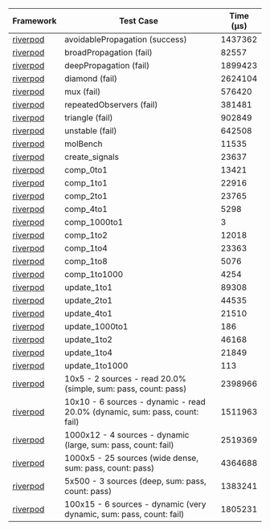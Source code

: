 | Framework | Test Case | Time (μs) |
| --- | --- | --- |
| [riverpod](https://github.com/rrousselGit/riverpod) | avoidablePropagation (success) | 1437362 |
| [riverpod](https://github.com/rrousselGit/riverpod) | broadPropagation (fail) | 82557 |
| [riverpod](https://github.com/rrousselGit/riverpod) | deepPropagation (fail) | 1899423 |
| [riverpod](https://github.com/rrousselGit/riverpod) | diamond (fail) | 2624104 |
| [riverpod](https://github.com/rrousselGit/riverpod) | mux (fail) | 576420 |
| [riverpod](https://github.com/rrousselGit/riverpod) | repeatedObservers (fail) | 381481 |
| [riverpod](https://github.com/rrousselGit/riverpod) | triangle (fail) | 902849 |
| [riverpod](https://github.com/rrousselGit/riverpod) | unstable (fail) | 642508 |
| [riverpod](https://github.com/rrousselGit/riverpod) | molBench | 11535 |
| [riverpod](https://github.com/rrousselGit/riverpod) | create_signals | 23637 |
| [riverpod](https://github.com/rrousselGit/riverpod) | comp_0to1 | 13421 |
| [riverpod](https://github.com/rrousselGit/riverpod) | comp_1to1 | 22916 |
| [riverpod](https://github.com/rrousselGit/riverpod) | comp_2to1 | 23765 |
| [riverpod](https://github.com/rrousselGit/riverpod) | comp_4to1 | 5298 |
| [riverpod](https://github.com/rrousselGit/riverpod) | comp_1000to1 | 3 |
| [riverpod](https://github.com/rrousselGit/riverpod) | comp_1to2 | 12018 |
| [riverpod](https://github.com/rrousselGit/riverpod) | comp_1to4 | 23363 |
| [riverpod](https://github.com/rrousselGit/riverpod) | comp_1to8 | 5076 |
| [riverpod](https://github.com/rrousselGit/riverpod) | comp_1to1000 | 4254 |
| [riverpod](https://github.com/rrousselGit/riverpod) | update_1to1 | 89308 |
| [riverpod](https://github.com/rrousselGit/riverpod) | update_2to1 | 44535 |
| [riverpod](https://github.com/rrousselGit/riverpod) | update_4to1 | 21510 |
| [riverpod](https://github.com/rrousselGit/riverpod) | update_1000to1 | 186 |
| [riverpod](https://github.com/rrousselGit/riverpod) | update_1to2 | 46168 |
| [riverpod](https://github.com/rrousselGit/riverpod) | update_1to4 | 21849 |
| [riverpod](https://github.com/rrousselGit/riverpod) | update_1to1000 | 113 |
| [riverpod](https://github.com/rrousselGit/riverpod) | 10x5 - 2 sources - read 20.0% (simple, sum: pass, count: pass) | 2398966 |
| [riverpod](https://github.com/rrousselGit/riverpod) | 10x10 - 6 sources - dynamic - read 20.0% (dynamic, sum: pass, count: fail) | 1511963 |
| [riverpod](https://github.com/rrousselGit/riverpod) | 1000x12 - 4 sources - dynamic (large, sum: pass, count: fail) | 2519369 |
| [riverpod](https://github.com/rrousselGit/riverpod) | 1000x5 - 25 sources (wide dense, sum: pass, count: pass) | 4364688 |
| [riverpod](https://github.com/rrousselGit/riverpod) | 5x500 - 3 sources (deep, sum: pass, count: pass) | 1383241 |
| [riverpod](https://github.com/rrousselGit/riverpod) | 100x15 - 6 sources - dynamic (very dynamic, sum: pass, count: fail) | 1805231 |
